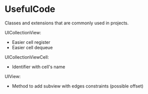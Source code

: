 # UsefulCode
Classes and extensions that are commonly used in projects.

UICollectionView:
* Easier cell register
* Easier cell dequeue

UICollectionViewCell:
* Identifier with cell's name

UIView:
* Method to add subview with edges constraints (possible offset)
